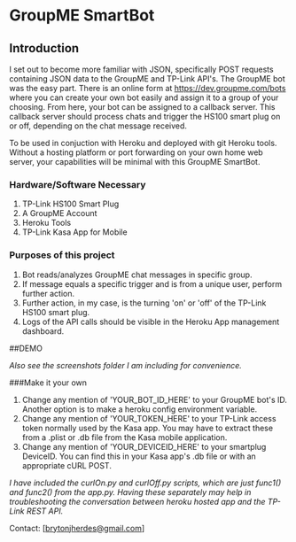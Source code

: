 # GroupME SmartBot

## Introduction
I set out to become more familiar with JSON, specifically POST requests containing JSON data to the 
GroupME and TP-Link API's. The GroupME bot was the easy part. There is an online form at https://dev.groupme.com/bots where you can create
your own bot easily and assign it to a group of your choosing. From here, your bot can be assigned to a callback server. This callback
server should process chats and trigger the HS100 smart plug on or off, depending on the chat message received.

To be used in conjuction with Heroku and deployed with git Heroku tools. 
Without a hosting platform or port forwarding on your own home web server,
your capabilities will be minimal with this GroupME SmartBot. 

### Hardware/Software Necessary

1. TP-Link HS100 Smart Plug
2. A GroupME Account
3. Heroku Tools
4. TP-Link Kasa App for Mobile

### Purposes of this project

1. Bot reads/analyzes GroupME chat messages in specific group.
2. If message equals a specific trigger and is from a unique user, perform further action.
3. Further action, in my case, is the turning 'on' or 'off' of the TP-Link HS100 smart plug. 
4. Logs of the API calls should be visible in the Heroku App management dashboard.

##DEMO

*Also see the screenshots folder I am including for convenience.*

###Make it your own
1. Change any mention of 'YOUR_BOT_ID_HERE' to your GroupME bot's ID. Another option is to make a heroku config environment variable.
2. Change any mention of 'YOUR_TOKEN_HERE' to your TP-Link access token normally used by the Kasa app. You may have to extract these from a .plist or .db file from the Kasa mobile application.
3. Change any mention of 'YOUR_DEVICEID_HERE' to your smartplug DeviceID. You can find this in your Kasa app's .db file or with an appropriate cURL POST.

*I have included the curlOn.py and curlOff.py scripts, which are just func1() and func2() from the app.py. Having these separately may help in troubleshooting 
the conversation between heroku hosted app and the TP-Link REST API.*

Contact: [brytonjherdes@gmail.com]
